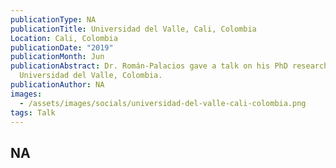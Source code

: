 ```yaml
---
publicationType: NA
publicationTitle: Universidad del Valle, Cali, Colombia
Location: Cali, Colombia
publicationDate: "2019"
publicationMonth: Jun
publicationAbstract: Dr. Román-Palacios gave a talk on his PhD research at
  Universidad del Valle, Colombia.
publicationAuthor: NA
images:
  - /assets/images/socials/universidad-del-valle-cali-colombia.png
tags: Talk
---
```


NA
---
